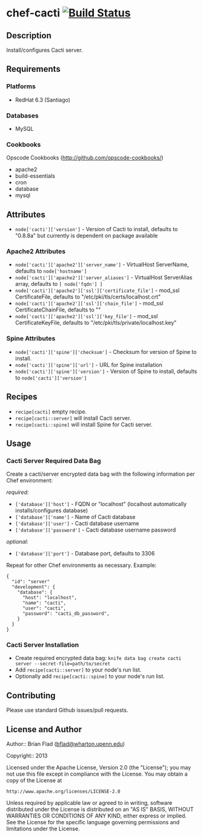 # chef-cacti [![Build Status](https://secure.travis-ci.org/bflad/chef-cacti.png?branch=master)](http://travis-ci.org/bflad/chef-cacti)

## Description

Install/configures Cacti server.

## Requirements

### Platforms

* RedHat 6.3 (Santiago)

### Databases

* MySQL

### Cookbooks

Opscode Cookbooks (http://github.com/opscode-cookbooks/)

* apache2
* build-essentials
* cron
* database
* mysql

## Attributes

* `node['cacti']['version']` - Version of Cacti to install, defaults to "0.8.8a" but currently is dependent on package available

### Apache2 Attributes ###

* `node['cacti']['apache2']['server_name']` - VirtualHost ServerName, defaults to `node['hostname']`
* `node['cacti']['apache2']['server_aliases']` - VirtualHost ServerAlias array, defaults to `[ node['fqdn'] ]`
* `node['cacti']['apache2']['ssl']['certificate_file']` - mod_ssl CertificateFile, defaults to "/etc/pki/tls/certs/localhost.crt"
* `node['cacti']['apache2']['ssl']['chain_file']` - mod_ssl CertificateChainFile, defaults to ""
* `node['cacti']['apache2']['ssl']['key_file']` - mod_ssl CertificateKeyFile, defaults to "/etc/pki/tls/private/localhost.key"

### Spine Attributes ###

* `node['cacti']['spine']['checksum']` - Checksum for version of Spine to install.
* `node['cacti']['spine']['url']` - URL for Spine installation
* `node['cacti']['spine']['version']` - Version of Spine to install, defaults to `node['cacti']['version']`

## Recipes

* `recipe[cacti]` empty recipe.
* `recipe[cacti::server]` will install Cacti server.
* `recipe[cacti::spine]` will install Spine for Cacti server.

## Usage

### Cacti Server Required Data Bag

Create a cacti/server encrypted data bag with the following information per Chef environment:

_required:_
* `['database']['host']` - FQDN or "localhost" (localhost automatically installs/configures database)
* `['database']['name']` - Name of Cacti database
* `['database']['user']` - Cacti database username
* `['database']['password']` - Cacti database username password

_optional:_
* `['database']['port']` - Database port, defaults to 3306

Repeat for other Chef environments as necessary. Example:

    {
      "id": "server"
      "development": {
        "database": {
          "host": "localhost",
          "name": "cacti",
          "user": "cacti",
          "password": "cacti_db_password",
        }
      }
    }

### Cacti Server Installation

* Create required encrypted data bag: `knife data bag create cacti server --secret-file=path/to/secret`
* Add `recipe[cacti::server]` to your node's run list.
* Optionally add `recipe[cacti::spine]` to your node's run list.

## Contributing

Please use standard Github issues/pull requests.

## License and Author
      
Author:: Brian Flad (<bflad@wharton.upenn.edu>)

Copyright:: 2013

Licensed under the Apache License, Version 2.0 (the "License");
you may not use this file except in compliance with the License.
You may obtain a copy of the License at

    http://www.apache.org/licenses/LICENSE-2.0

Unless required by applicable law or agreed to in writing, software
distributed under the License is distributed on an "AS IS" BASIS,
WITHOUT WARRANTIES OR CONDITIONS OF ANY KIND, either express or implied.
See the License for the specific language governing permissions and
limitations under the License.
